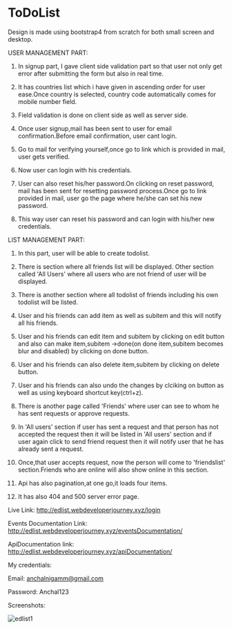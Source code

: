 # ToDoList

Design is made using bootstrap4 from scratch for both small screen and desktop.

USER MANAGEMENT PART:
1) In signup part, I gave client side validation part so that user not only get error after submitting the form but also in real time.

2) It has countries list which i have given in ascending order for user ease.Once country is selected, country code automatically comes 
for mobile number field.

3) Field validation is done on client side as well as server side.

4) Once user signup,mail has been sent to user for email confirmation.Before email confirmation, user cant login.

5) Go to mail for verifying yourself,once go to link which is provided in mail, user gets verified.

6) Now user can login with his credentials.

7) User can also reset his/her password.On clicking on reset password, mail has been sent for resetting password process.Once go to link
provided in mail, user go the page where he/she can set his new password.

8) This way user can reset his password and can login with his/her new credentials.

LIST MANAGEMENT PART:
1) In this part, user will be able to create todolist.

2) There is section where all friends list will be displayed. Other section called 'All Users' where all users who are not friend of user will be displayed.

3) There is another section where all todolist  of friends including his own todolist will be listed.

4) User and his friends can add item as well as subitem and this will notify all his friends.

5) User and his friends can edit item and subitem by clicking on edit button and also can make item,subitem ->done(on done item,subitem becomes blur and disabled) by clicking on done button.

6) User and his friends can also delete item,subitem by clicking on delete button.

7) User and his friends can also undo the changes by clciking on button as well as using keyboard shortcut key(ctrl+z).

8) There is another page called 'Friends' where user can see to whom he has sent requests or approve requests.

9) In 'All users' section if user has sent a request and that person has not accepted the request then it will be listed in 'All users' section and if user again click to send friend request then it will notify user that he has already sent a request.

10) Once,that user accepts request, now the person will come to 'friendslist' section.Friends who are online will also show online in this section.

11) Api has also pagination,at one go,it loads four items.

12) It has also 404 and 500 server error page.

Live Link:
http://edlist.webdeveloperjourney.xyz/login

Events Documentation Link:
http://edlist.webdeveloperjourney.xyz/eventsDocumentation/

ApiDocumentation link:
http://edlist.webdeveloperjourney.xyz/apiDocumentation/

My credentials:

Email:
anchalnigamm@gmail.com

Password:
Anchal123

Screenshots: 

![edlist1](https://user-images.githubusercontent.com/32920850/42731118-57c14aba-8824-11e8-936e-38ba989edf0c.png)



